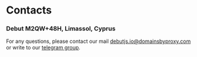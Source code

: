 # Contacts
### Debut M2QW+48H, Limassol, Cyprus

For any questions, please contact our mail [debutjs.io@domainsbyproxy.com](debutjs.io@domainsbyproxy.com) or write to our [telegram group](https://t.me/+Acu2sbLIy_c0OWIy).
